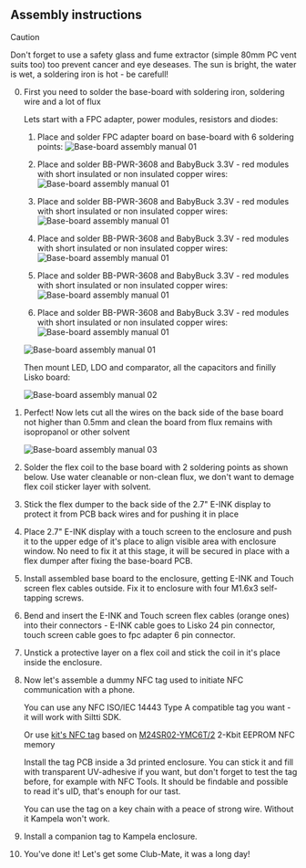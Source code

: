 ## Assembly instructions

> [!CAUTION]
> Don't forget to use a safety glass and fume extractor (simple 80mm PC vent suits too) too prevent cancer and eye deseases.
> The sun is bright, the water is wet, a soldering iron is hot - be carefull!

0. First you need to solder the base-board with soldering iron, soldering wire and a lot of flux

	Lets start with a FPC adapter, power modules, resistors and diodes:

	1. Place and solder FPC adapter board on base-board with 6 soldering points:
	![Base-board assembly manual 01](images/01-base-board-assembly-manual.png)

	2. Place and solder BB-PWR-3608 and BabyBuck 3.3V - red modules with short insulated or non insulated copper wires:
	![Base-board assembly manual 01](images/02-base-board-assembly-manual.png)

	2. Place and solder BB-PWR-3608 and BabyBuck 3.3V - red modules with short insulated or non insulated copper wires:
	![Base-board assembly manual 01](images/02-base-board-assembly-manual_.png)

	2. Place and solder BB-PWR-3608 and BabyBuck 3.3V - red modules with short insulated or non insulated copper wires:
	![Base-board assembly manual 01](images/02-base-board-assembly-manual__.png)

	2. Place and solder BB-PWR-3608 and BabyBuck 3.3V - red modules with short insulated or non insulated copper wires:
	![Base-board assembly manual 01](images/02-base-board-assembly-manual___.png)

	2. Place and solder BB-PWR-3608 and BabyBuck 3.3V - red modules with short insulated or non insulated copper wires:
	![Base-board assembly manual 01](images/02-base-board-assembly-manual____.png)

	![Base-board assembly manual 01](images/01_assembly-manual-base-board.png)

	Then mount LED, LDO and comparator, all the capacitors and finilly Lisko board:

	![Base-board assembly manual 02](images/02_assembly-manual-base-board.png)

1. Perfect! Now lets cut all the wires on the back side of the base board not higher than 0.5mm and clean the board from flux remains with isopropanol or other solvent

	![Base-board assembly manual 03](images/03_assembly-manual-base-board-cut.png)

2. Solder the flex coil to the base board with 2 soldering points as shown below. Use water cleanable or non-clean flux, we don't want to demage flex coil sticker layer with solvent.

3. Stick the flex dumper to the back side of the 2.7" E-INK display to protect it from PCB back wires and for pushing it in place 

3. Place 2.7" E-INK display with a touch screen to the enclosure and push it to the upper edge of it's place to align visible area with enclosure window. No need to fix it at this stage, it will be secured in place with a flex dumper after fixing the base-board PCB.

4. Install assembled base board to the enclosure, getting E-INK and Touch screen flex cables outside. Fix it to enclosure with four M1.6x3 self-tapping screws.

5. Bend and insert the E-INK and Touch screen flex cables (orange ones) into their connectors - E-INK cable goes to Lisko 24 pin connector, touch screen cable goes to fpc adapter 6 pin connector.

6. Unstick a protective layer on a flex coil and stick the coil in it's place inside the enclosure.

7. Now let's assemble a dummy NFC tag used to initiate NFC communication with a phone. 

	You can use any NFC ISO/IEC 14443 Type A compatible tag you want - it will work with Siltti SDK.

	Or use [kit's NFC tag](https://github.com/Kalapaja/kampela-hardware/tree/main/tag) based on [M24SR02-YMC6T/2](https://www.st.com/en/nfc/m24sr02-y.html) 2-Kbit EEPROM NFC memory

	Install the tag PCB inside a 3d printed enclosure. You can stick it and fill with transparent UV-adhesive if you want, but don't forget to test the tag before, for example with NFC Tools. It should be findable and possible to read it's uID, that's enouph for our tast.

	You can use the tag on a key chain with a peace of strong wire. Without it Kampela won't work.

8. Install a companion tag to Kampela enclosure.

7. You've done it! Let's get some Club-Mate, it was a long day!
